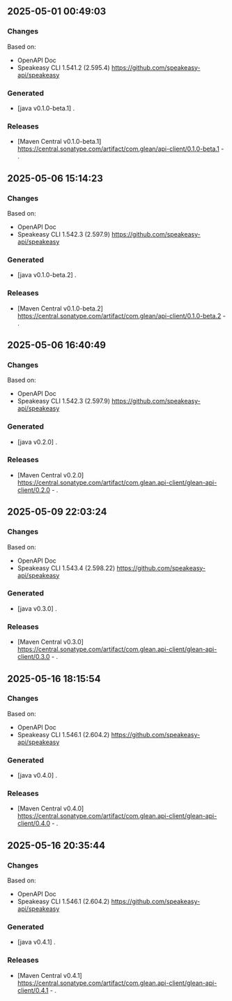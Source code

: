 

## 2025-05-01 00:49:03
### Changes
Based on:
- OpenAPI Doc  
- Speakeasy CLI 1.541.2 (2.595.4) https://github.com/speakeasy-api/speakeasy
### Generated
- [java v0.1.0-beta.1] .
### Releases
- [Maven Central v0.1.0-beta.1] https://central.sonatype.com/artifact/com.glean/api-client/0.1.0-beta.1 - .

## 2025-05-06 15:14:23
### Changes
Based on:
- OpenAPI Doc  
- Speakeasy CLI 1.542.3 (2.597.9) https://github.com/speakeasy-api/speakeasy
### Generated
- [java v0.1.0-beta.2] .
### Releases
- [Maven Central v0.1.0-beta.2] https://central.sonatype.com/artifact/com.glean/api-client/0.1.0-beta.2 - .

## 2025-05-06 16:40:49
### Changes
Based on:
- OpenAPI Doc  
- Speakeasy CLI 1.542.3 (2.597.9) https://github.com/speakeasy-api/speakeasy
### Generated
- [java v0.2.0] .
### Releases
- [Maven Central v0.2.0] https://central.sonatype.com/artifact/com.glean.api-client/glean-api-client/0.2.0 - .

## 2025-05-09 22:03:24
### Changes
Based on:
- OpenAPI Doc  
- Speakeasy CLI 1.543.4 (2.598.22) https://github.com/speakeasy-api/speakeasy
### Generated
- [java v0.3.0] .
### Releases
- [Maven Central v0.3.0] https://central.sonatype.com/artifact/com.glean.api-client/glean-api-client/0.3.0 - .

## 2025-05-16 18:15:54
### Changes
Based on:
- OpenAPI Doc  
- Speakeasy CLI 1.546.1 (2.604.2) https://github.com/speakeasy-api/speakeasy
### Generated
- [java v0.4.0] .
### Releases
- [Maven Central v0.4.0] https://central.sonatype.com/artifact/com.glean.api-client/glean-api-client/0.4.0 - .

## 2025-05-16 20:35:44
### Changes
Based on:
- OpenAPI Doc  
- Speakeasy CLI 1.546.1 (2.604.2) https://github.com/speakeasy-api/speakeasy
### Generated
- [java v0.4.1] .
### Releases
- [Maven Central v0.4.1] https://central.sonatype.com/artifact/com.glean.api-client/glean-api-client/0.4.1 - .
